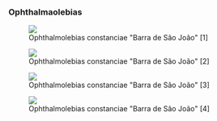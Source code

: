 ### Ophthalmaolebias

<figure>
  <img src="https://thekillifish.net/index_ATTACHMENTS/20250123-constanciae_6083.jpg" />
  <figcaption>Ophthalmolebias constanciae "Barra de São João" [1]</figcaption>
</figure>

<figure>
  <img src="https://thekillifish.net/index_ATTACHMENTS/20250123-constanciae_6108.jpg" />
  <figcaption>Ophthalmolebias constanciae "Barra de São João" [2]</figcaption>
</figure>

<figure>
  <img src="https://thekillifish.net/index_ATTACHMENTS/20250123-constanciae_6103.jpg" />
  <figcaption>Ophthalmolebias constanciae "Barra de São João" [3]</figcaption>
</figure>

<figure>
  <img src="https://thekillifish.net/index_ATTACHMENTS/20250123-constanciae_5602.jpg" />
  <figcaption>Ophthalmolebias constanciae "Barra de São João" [4]</figcaption>
</figure>
